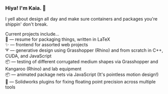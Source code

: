 ### Hiya! I'm Kaia. 👋
  
I yell about design all day and make sure containers and packages you're shippin' don't break.
  
Current projects include...  
📃 — resume for packaging things, written in LaTeX  
✨ — frontend for assorted web projects  
➰ — generative design using Grasshopper (Rhino) and from scratch in C++, CUDA, and JavaScript  
📦 — testing of different corrugated medium shapes via Grasshopper and Kangaroo (Rhino) and lab equipment  
📦 — animated package nets via JavaScript (It's pointless motion design!)  
📐 — Solidworks plugins for fixing floating point precision across multiple tools

<!-- DEFAULT README

### Hi there 👋
**kaiama/kaiama** is a ✨ _special_ ✨ repository because its `README.md` (this file) appears on your GitHub profile.

Here are some ideas to get you started:

- 🔭 I’m currently working on ...
- 🌱 I’m currently learning ...
- 👯 I’m looking to collaborate on ...
- 🤔 I’m looking for help with ...
- 💬 Ask me about ...
- 📫 How to reach me: ...
- 😄 Pronouns: ...
- ⚡ Fun fact: ...-->
